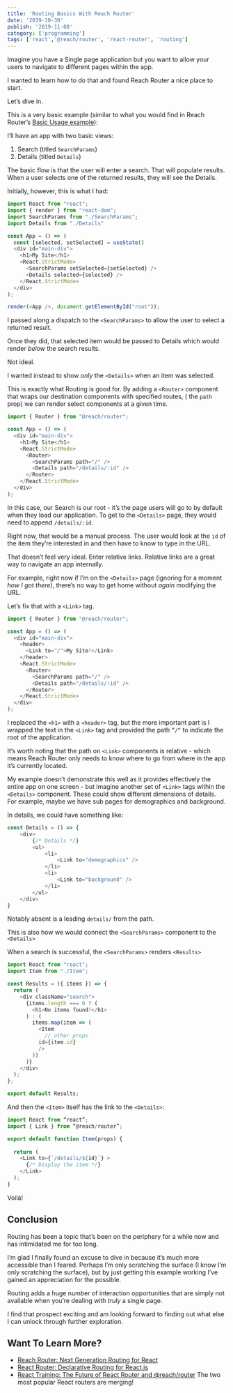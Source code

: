 ```yaml
---
title: 'Routing Basics With Reach Router'
date: '2019-10-30'
publish: '2019-11-08'
category: ['programming']
tags: ['react','@reach/router', 'react-router', 'routing']
---
```


Imagine you have a Single page application but you want to allow your users to navigate to different pages within the app. 

I wanted to learn how to do that and found Reach Router a nice place to start.

Let’s dive in. 

This is a very basic example (similar to what you would find in Reach Router’s [Basic Usage example](https://reach.tech/router/example/basic)):

I’ll have an app with two basic views:
1. Search (titled `SearchParams`)
2. Details (titled `Details`)

The basic flow is that the user will enter a search. That will populate results. When a user selects one of the returned results, they will see the Details. 

Initially, however, this is what I had:
``` javascript
import React from "react";
import { render } from "react-dom";
import SearchParams from "./SearchParams";
import Details from "./Details"

const App = () => (
  const [selected, setSelected] = useState()
  <div id="main-div">
    <h1>My Site</h1>
    <React.StrictMode>
      <SearchParams setSelected={setSelected} />
      <Details selected={selected} />
    </React.StrictMode>
  </div>
);

render(<App />, document.getElementById("root"));

```
I passed along a dispatch to the `<SearchParams>` to allow the user to select a returned result.

Once they did, that selected item would be passed to Details which would render _below_ the search results.

Not ideal.

I wanted instead to show _only_ the `<Details>` when an item was selected. 

This is exactly what Routing is good for. By adding a `<Router>` component that wraps our destination components with specified routes, ( the `path` prop) we can render select components at a given time. 
``` javascript
import { Router } from "@reach/router";

const App = () => (
  <div id="main-div">
    <h1>My Site</h1>
    <React.StrictMode>
      <Router>
        <SearchParams path="/" />
        <Details path="/details/:id" />
      </Router>
    </React.StrictMode>
  </div>
);
```
In this case, our Search is our root - it’s the page users will go to by default when they load our application. To get to the `<Details>` page, they would need to append `/details/:id`. 

Right now, that would be a manual process. The user would look at the `id` of the item they’re interested in and then have to know to type in the URL.

That doesn’t feel very ideal. Enter relative links. Relative links are a great way to navigate an app internally. 

For example, right now if I’m on the `<Details>` page (ignoring for a moment _how I got there_), there’s no way to get home without _again_ modifying the URL.

Let’s fix that with a `<Link>` tag.
``` javascript
import { Router } from "@reach/router";

const App = () => (
  <div id="main-div">
    <header>
      <Link to="/">My Site!</Link>
    </header>
    <React.StrictMode>
      <Router>
        <SearchParams path="/" />
        <Details path="/details/:id" />
      </Router>
    </React.StrictMode>
  </div>
);
```
I replaced the `<h1>` with a `<header>` tag, but the more important part is I wrapped the text in the `<Link>` tag and provided the path `”/“` to indicate the root of the application.

It’s worth noting that the path on `<Link>` components is relative - which means Reach Router only needs to know where to go from where in the app it’s currently located. 

My example doesn’t demonstrate this well as it provides effectively the entire app on one screen - but imagine another set of `<Link>` tags within the `<Details>` component. These could show different dimensions of details. For example, maybe we have sub pages for demographics and background. 

In details, we could have something like:
``` javascript
const Details = () => {
    <div>
        {/* Details */}
        <ul>
            <li>
                <Link to="demographics" />
            </li>
            <li>
                <Link to="background" />
            </li>
        </ul>
    </div>
}
```
Notably absent is a leading `details/` from the path. 

This is also how we would connect the `<SearchParams>` component to the `<Details>`

When a search is successful, the `<SearchParams>` renders `<Results>`
``` javascript
import React from "react";
import Item from "./Item";

const Results = ({ items }) => {
  return (
    <div className="search">
      {items.length === 0 ? (
        <h1>No items found!</h1>
      ) : (
        items.map(item => (
          <Item
            // other props
          id={item.id}
          />
        ))
      )}
    </div>
  );
};

export default Results;
```

And then the `<Item>` itself has the link to the `<Details>`:
``` javascript
import React from “react”;
import { Link } from “@reach/router”;

export default function Item(props) {
  
  return (
    <Link to={`/details/${id}`} >
      {/* Display the item */}
    </Link>
  );
}
```

Voilá!

## Conclusion
Routing has been a topic that’s been on the periphery for a while now and has intimidated me for too long. 

I’m glad I finally found an excuse to dive in because it’s much more accessible than I feared. Perhaps I’m only scratching the surface (I know I’m only scratching the surface), but by just getting this example working I’ve gained an appreciation for the possible. 

Routing adds a huge number of interaction opportunities that are simply not available when you’re dealing with _truly_ a single page. 

I find that prospect exciting and am looking forward to finding out what else I can unlock through further exploration. 

## Want To Learn More?
* [Reach Router: Next Generation Routing for React](https://reach.tech/router)
* [React Router: Declarative Routing for React.js](https://reacttraining.com/react-router/)
* [React Training: The Future of React Router and @reach/router](https://reacttraining.com/blog/reach-react-router-future/) The two most popular React routers are merging! 


